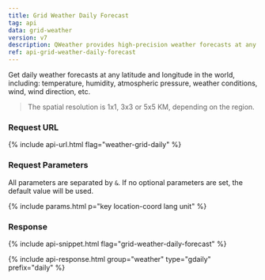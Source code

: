 ```yaml
---
title: Grid Weather Daily Forecast
tag: api
data: grid-weather
version: v7
description: QWeather provides high-precision weather forecasts at any latitude and longitude in the world, including temperature, humidity, atmospheric pressure, weather conditions, wind, wind direction, etc.
ref: api-grid-weather-daily-forecast
---
```


Get daily weather forecasts at any latitude and longitude in the world, including: temperature, humidity, atmospheric pressure, weather conditions, wind, wind direction, etc.

> The spatial resolution is 1x1, 3x3 or 5x5 KM, depending on the region.

### Request URL

{% include api-url.html flag="weather-grid-daily" %}

### Request Parameters

All parameters are separated by `&`. If no optional parameters are set, the default value will be used.

{% include params.html p="key location-coord lang unit" %}

### Response

{% include api-snippet.html flag="grid-weather-daily-forecast" %}

{% include api-response.html group="weather" type="gdaily" prefix="daily"  %}

